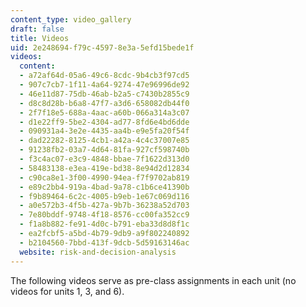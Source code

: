 ```yaml
---
content_type: video_gallery
draft: false
title: Videos
uid: 2e248694-f79c-4597-8e3a-5efd15bede1f
videos:
  content:
  - a72af64d-05a6-49c6-8cdc-9b4cb3f97cd5
  - 907c7cb7-1f11-4a64-9274-47e96996de92
  - 46e11d87-75db-46ab-b2a5-c7430b2855c9
  - d8c8d28b-b6a8-47f7-a3d6-658082db44f0
  - 2f7f18e5-688a-4aac-a60b-066a314a3c07
  - d1e22ff9-5be2-4304-ad77-8fd6e4bd6dde
  - 090931a4-3e2e-4435-aa4b-e9e5fa20f54f
  - dad22282-8125-4cb1-a42a-4c4c37007e85
  - 91238fb2-03a7-4d64-81fa-927cf598740b
  - f3c4ac07-e3c9-4848-bbae-7f1622d313d0
  - 58483138-e3ea-419e-bd38-8e94d2d12834
  - c90ca8e1-3f00-4990-94ea-f7f9702ab819
  - e89c2bb4-919a-4bad-9a78-c1b6ce41390b
  - f9b89464-6c2c-4005-b9eb-1e67c069d116
  - a0e572b3-4f5b-427a-9b7b-36238a52d703
  - 7e80bddf-9748-4f18-8576-cc00fa352cc9
  - f1a8b882-fe91-4d0c-b791-eba33d8d8f1c
  - ea2fcbf5-a5bd-4b79-9db9-a9f802240892
  - b2104560-7bbd-413f-9dcb-5d59163146ac
  website: risk-and-decision-analysis
---
```

The following videos serve as pre-class assignments in each unit (no videos for units 1, 3, and 6).